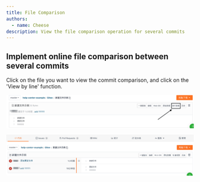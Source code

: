 ```yaml
---
title: File Comparison
authors:
  - name: Cheese
description: View the file comparison operation for several commits
---
```


## Implement online file comparison between several commits

Click on the file you want to view the commit comparison, and click on the 'View by line' function.

![File Comparison](./assets/c-view-by-line.png)

![File Comparison](./assets/c-files-compare.png)